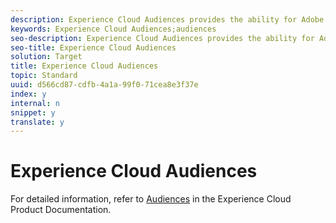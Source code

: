 ```yaml
---
description: Experience Cloud Audiences provides the ability for Adobe Experience Cloud solutions to communicate and share information about website visitors so the same data can be used by each solution.
keywords: Experience Cloud Audiences;audiences
seo-description: Experience Cloud Audiences provides the ability for Adobe Experience Cloud solutions to communicate and share information about website visitors so the same data can be used by each solution.
seo-title: Experience Cloud Audiences
solution: Target
title: Experience Cloud Audiences
topic: Standard
uuid: d566cd87-cdfb-4a1a-99f0-71cea8e3f37e
index: y
internal: n
snippet: y
translate: y
---
```


# Experience Cloud Audiences

For detailed information, refer to [ Audiences](https://marketing.adobe.com/resources/help/en_US/mcloud/audience_library.html) in the Experience Cloud Product Documentation. 
